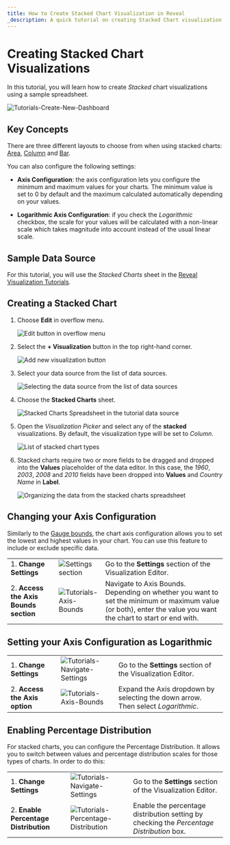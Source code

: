 ```yaml
---
title: How to Create Stacked Chart Visualization in Reveal
_description: A quick tutorial on creating Stacked Chart visualization using a sample spreadsheet.
---
```


# Creating Stacked Chart Visualizations

In this tutorial, you will learn how to create *Stacked* chart
visualizations using a sample spreadsheet.

![Tutorials-Create-New-Dashboard](images/different-stacked-charts-example.png)  

## Key Concepts

There are three different layouts to choose from when using stacked
charts: [Area](#creating-a-stacked-chart),
[Column](#creating-a-stacked-chart) and [Bar](#creating-a-stacked-chart).

You can also configure the following settings:

  - **Axis Configuration**: the axis configuration lets you configure
    the minimum and maximum values for your charts. The minimum value is
    set to 0 by default and the maximum calculated automatically
    depending on your values.

   - **Logarithmic Axis Configuration**: if you check the
        *Logarithmic* checkbox, the scale for your values will be
        calculated with a non-linear scale which takes magnitude into
        account instead of the usual linear scale.

## Sample Data Source

For this tutorial, you will use the *Stacked Charts* sheet in the
<a href="/data/Reveal_Visualization_Tutorials.xlsx" download>Reveal Visualization Tutorials</a>.


<a name='create-stacked-chart'></a>
## Creating a Stacked Chart

1. Choose **Edit** in overflow menu.

   ![Edit button in overflow menu](images/overflow-edit-option.png)                                      

2. Select the **+ Visualization** button in the top right-hand corner.

   ![Add new visualization button](images/add-visualization-button.png)                                      

3. Select your data source from the list of data sources.

   ![Selecting the data source from the list of data sources](images/visualization-tutorials-sample.png)                                          

4. Choose the **Stacked Charts** sheet. 

   ![Stacked Charts Spreadsheet in the tutorial data source](images/stacked-chart-spreadsheet-data-source-details-dialog.png)

5. Open the *Visualization Picker* and select any of the **stacked** visualizations. By default, the visualization type will be set to *Column*. 

   ![List of stacked chart types](images/stacked-chart-types.png) 
 
6. Stacked charts require two or more fields to be dragged and dropped into the **Values** placeholder of the data editor. In this case, the *1960*, *2003*, *2008* and *2010* fields have been dropped into **Values** and *Country Name* in **Label**.
                                        
   ![Organizing the data from the stacked charts spreadsheet](images/stacked-charts-organizing-data.png)                           

<a name='change-axis-configuration'></a>
## Changing your Axis Configuration

Similarly to the [Gauge bounds](tutorials-gauge#adding-bounds-to-your-gauge), the
chart axis configuration allows you to set the lowest and highest values
in your chart. You can use this feature to include or exclude specific
data.

|                                        |                                                                                      |                                                                                                                                       |
| -------------------------------------- | ------------------------------------------------------------------------------------ | ------------------------------------------------------------------------------------------------------------------------------------- |
| 1\. **Change Settings**                | ![Settings section](images/tutorials-settings.png)               | Go to the **Settings** section of the Visualization Editor.                                                                           |
| 2\. **Access the Axis Bounds section** | ![Tutorials-Axis-Bounds](images/axis-bounds.png)                           | Navigate to Axis Bounds. Depending on whether you want to set the minimum or maximum value (or both), enter the value you want the chart to start or end with.  |                                                                                                          

<a name='set-logarithmic-axis'></a>
## Setting your Axis Configuration as Logarithmic

|                                           |                                                                          |                                                             |
| ----------------------------------------- | ------------------------------------------------------------------------ | ----------------------------------------------------------- |
| 1\. **Change Settings**                   | ![Tutorials-Navigate-Settings](images/tutorials-settings.png)   | Go to the **Settings** section of the Visualization Editor. |
| 2\. **Access the Axis option**            | ![Tutorials-Axis-Bounds](images/axis-bounds-logarithmic.png)               | Expand the Axis dropdown by selecting the down arrow. Then select *Logarithmic*.|      

<a name='enable-percentage-distribution'></a>
## Enabling Percentage Distribution

For stacked charts, you can configure the Percentage Distribution. It
allows you to switch between values and percentage distribution scales
for those types of charts. In order to do this:

|                                        |                                                                                    |                                                                                           |
| -------------------------------------- | ---------------------------------------------------------------------------------- | ----------------------------------------------------------------------------------------- |
| 1\. **Change Settings**                | ![Tutorials-Navigate-Settings](images/tutorials-settings.png)             | Go to the **Settings** section of the Visualization Editor.                               |
| 2\. **Enable Percentage Distribution** | ![Tutorials-Percentage-Distribution](images/percentage-distribution.png) | Enable the percentage distribution setting by checking the *Percentage Distribution* box. |
